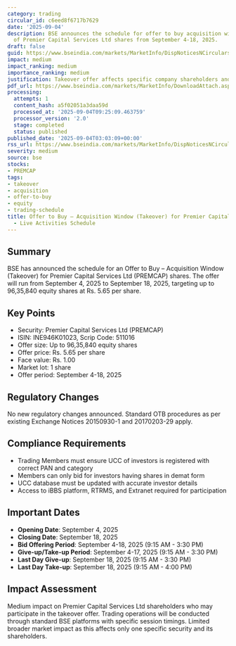 ```yaml
---
category: trading
circular_id: c6eed8f6717b7629
date: '2025-09-04'
description: BSE announces the schedule for offer to buy acquisition window takeover
  of Premier Capital Services Ltd shares from September 4-18, 2025.
draft: false
guid: https://www.bseindia.com/markets/MarketInfo/DispNoticesNCirculars.aspx?Noticeid={20A93DF3-168F-4AF2-9D4C-E44BA1D8FE37}&noticeno=20250904-2&dt=09/04/2025&icount=2&totcount=15&flag=0
impact: medium
impact_ranking: medium
importance_ranking: medium
justification: Takeover offer affects specific company shareholders and trading operations
pdf_url: https://www.bseindia.com/markets/MarketInfo/DownloadAttach.aspx?id=20250904-2&attachedId=
processing:
  attempts: 1
  content_hash: a5f02051a3daa59d
  processed_at: '2025-09-04T09:25:09.463759'
  processor_version: '2.0'
  stage: completed
  status: published
published_date: '2025-09-04T03:03:09+00:00'
rss_url: https://www.bseindia.com/markets/MarketInfo/DispNoticesNCirculars.aspx?Noticeid={20A93DF3-168F-4AF2-9D4C-E44BA1D8FE37}&noticeno=20250904-2&dt=09/04/2025&icount=2&totcount=15&flag=0
severity: medium
source: bse
stocks:
- PREMCAP
tags:
- takeover
- acquisition
- offer-to-buy
- equity
- trading-schedule
title: Offer to Buy – Acquisition Window (Takeover) for Premier Capital Services Ltd
  - Live Activities Schedule
---
```


## Summary

BSE has announced the schedule for an Offer to Buy – Acquisition Window (Takeover) for Premier Capital Services Ltd (PREMCAP) shares. The offer will run from September 4, 2025 to September 18, 2025, targeting up to 96,35,840 equity shares at Rs. 5.65 per share.

## Key Points

- Security: Premier Capital Services Ltd (PREMCAP)
- ISIN: INE946K01023, Scrip Code: 511016
- Offer size: Up to 96,35,840 equity shares
- Offer price: Rs. 5.65 per share
- Face value: Rs. 1.00
- Market lot: 1 share
- Offer period: September 4-18, 2025

## Regulatory Changes

No new regulatory changes announced. Standard OTB procedures as per existing Exchange Notices 20150930-1 and 20170203-29 apply.

## Compliance Requirements

- Trading Members must ensure UCC of investors is registered with correct PAN and category
- Members can only bid for investors having shares in demat form
- UCC database must be updated with accurate investor details
- Access to iBBS platform, RTRMS, and Extranet required for participation

## Important Dates

- **Opening Date**: September 4, 2025
- **Closing Date**: September 18, 2025
- **Bid Offering Period**: September 4-18, 2025 (9:15 AM - 3:30 PM)
- **Give-up/Take-up Period**: September 4-17, 2025 (9:15 AM - 3:30 PM)
- **Last Day Give-up**: September 18, 2025 (9:15 AM - 3:30 PM)
- **Last Day Take-up**: September 18, 2025 (9:15 AM - 4:00 PM)

## Impact Assessment

Medium impact on Premier Capital Services Ltd shareholders who may participate in the takeover offer. Trading operations will be conducted through standard BSE platforms with specific session timings. Limited broader market impact as this affects only one specific security and its shareholders.